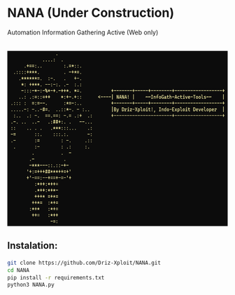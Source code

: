 # NANA (Under Construction)
Automation Information Gathering Active (Web only)
<br><br><br>
<img src='banner.png' width='650' height='400'>
<br>
## Instalation:
  ```bash
  git clone https://github.com/Driz-Xploit/NANA.git
  cd NANA
  pip install -r requirements.txt
  python3 NANA.py
